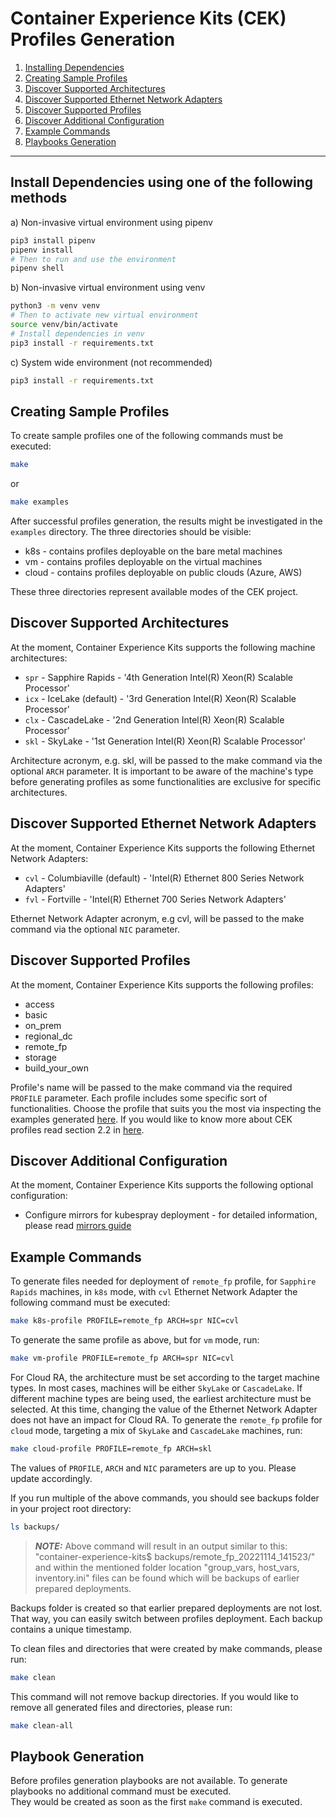 # Container Experience Kits (CEK) Profiles Generation

1. [Installing Dependencies](#install-dependencies-using-one-of-the-following-methods)
2. [Creating Sample Profiles](#creating-sample-profiles)
3. [Discover Supported Architectures](#discover-supported-architectures)
4. [Discover Supported Ethernet Network Adapters](#discover-supported-ethernet-network-adapters)
5. [Discover Supported Profiles](#discover-supported-profiles)
6. [Discover Additional Configuration](#discover-additional-configuration)
7. [Example Commands](#example-commands)
8. [Playbooks Generation](#playbook-generation)

---

## Install Dependencies using one of the following methods

a) Non-invasive virtual environment using pipenv

```bash
pip3 install pipenv
pipenv install
# Then to run and use the environment
pipenv shell
```

b) Non-invasive virtual environment using venv

```bash
python3 -m venv venv
# Then to activate new virtual environment
source venv/bin/activate
# Install dependencies in venv
pip3 install -r requirements.txt
```

c) System wide environment (not recommended)

```bash
pip3 install -r requirements.txt
```

## Creating Sample Profiles

To create sample profiles one of the following commands must be executed:

```bash
make
```

or

```bash
make examples
```

After successful profiles generation, the results might be investigated in the `examples` directory.
The three directories should be visible:

* k8s - contains profiles deployable on the bare metal machines
* vm - contains profiles deployable on the virtual machines
* cloud - contains profiles deployable on public clouds (Azure, AWS)

These three directories represent available modes of the CEK project.

## Discover Supported Architectures

At the moment, Container Experience Kits supports the following machine architectures:

* `spr` - Sapphire Rapids - '4th Generation Intel(R) Xeon(R) Scalable Processor'
* `icx` - IceLake (default) - '3rd Generation Intel(R) Xeon(R) Scalable Processor'
* `clx` - CascadeLake - '2nd Generation Intel(R) Xeon(R) Scalable Processor'
* `skl` - SkyLake - '1st Generation Intel(R) Xeon(R) Scalable Processor'

Architecture acronym, e.g. skl, will be passed to the make command via the optional `ARCH` parameter. It is important to be aware of the machine's type before generating profiles as some functionalities are exclusive for specific architectures.

## Discover Supported Ethernet Network Adapters

At the moment, Container Experience Kits supports the following Ethernet Network Adapters:

* `cvl` - Columbiaville (default) - 'Intel(R) Ethernet 800 Series Network Adapters'
* `fvl` - Fortville - 'Intel(R) Ethernet 700 Series Network Adapters'

Ethernet Network Adapter acronym, e.g cvl, will be passed to the make command via the optional `NIC` parameter.

## Discover Supported Profiles

At the moment, Container Experience Kits supports the following profiles:

* access
* basic
* on_prem
* regional_dc
* remote_fp
* storage
* build_your_own

Profile's name will be passed to the make command via the required `PROFILE` parameter. Each profile includes some specific sort of functionalities. Choose the profile that suits you the most via inspecting the examples generated [here](#creating-sample-profiles).
If you would like to know more about CEK profiles read section 2.2 in [here](https://networkbuilders.intel.com/solutionslibrary/network-and-cloud-edge-container-bare-metal-reference-system-architecture-user-guide).

## Discover Additional Configuration

At the moment, Container Experience Kits supports the following optional configuration:

* Configure mirrors for kubespray deployment - for detailed information, please read [mirrors guide](docs/mirrors.md)

## Example Commands

To generate files needed for deployment of `remote_fp` profile, for `Sapphire Rapids` machines, in `k8s` mode, with `cvl` Ethernet Network Adapter the following command must be executed:

```bash
make k8s-profile PROFILE=remote_fp ARCH=spr NIC=cvl
```

To generate the same profile as above, but for `vm` mode, run:

```bash
make vm-profile PROFILE=remote_fp ARCH=spr NIC=cvl
```

For Cloud RA, the architecture must be set according to the target machine types. In most cases, machines will be either `SkyLake` or `CascadeLake`. If different machine types are being used, the earliest architecture must be selected. At this time, changing the value of the Ethernet Network Adapter does not have an impact for Cloud RA.
To generate the `remote_fp` profile for `cloud` mode, targeting a mix of `SkyLake` and `CascadeLake` machines, run:

```bash
make cloud-profile PROFILE=remote_fp ARCH=skl
```

The values of `PROFILE`, `ARCH` and `NIC` parameters are up to you. Please update accordingly.

If you run multiple of the above commands, you should see backups folder in your project root directory:

```bash
ls backups/
```
> **_NOTE:_** Above command will result in an output similar to this: "container-experience-kits$ backups/remote_fp_20221114_141523/" and within the mentioned folder location "group_vars, host_vars, inventory.ini" files can be found which will be backups of earlier prepared deployments.

Backups folder is created so that earlier prepared deployments are not lost. That way, you can easily switch between profiles deployment. Each backup contains a unique timestamp.

To clean files and directories that were created by make commands, please run:

```bash
make clean
```

This command will not remove backup directories. If you would like to remove all generated files and directories, please run:

```bash
make clean-all
```

## Playbook Generation

Before profiles generation playbooks are not available. To generate playbooks no additional command must be executed.  
They would be created as soon as the first `make` command is executed.
